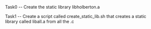 Task0 -- Create the static library libholberton.a

Task1 -- Create a script called create_static_lib.sh that creates a static library called liball.a from all the .c

